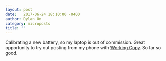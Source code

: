 ```yaml
---
layout: post
date:   2017-06-24 18:10:00 -0400
author: Dylan On
category: microposts
title: ""
---
```


Calibrating a new battery, so my laptop is out of commission. Great opportunity to try out posting from my phone with [Working Copy](https://workingcopyapp.com). So far so good.